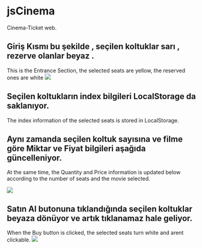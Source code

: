 # jsCinema
Cinema-Ticket web.

## Giriş Kısmı bu şekilde , seçilen koltuklar sarı , rezerve olanlar beyaz .
This is the Entrance Section, the selected seats are yellow, the reserved ones are white
<img src="https://i.hizliresim.com/g72uwk1.png">

## Seçilen koltukların index bilgileri LocalStorage da saklanıyor.
The index information of the selected seats is stored in LocalStorage.
## Aynı zamanda seçilen koltuk sayısına ve filme göre Miktar ve Fiyat bilgileri aşağıda güncelleniyor.
At the same time, the Quantity and Price information is updated below according to the number of seats and the movie selected.

<img src="https://i.hizliresim.com/32pz37w.png">

## Satın Al butonuna tıklandığında seçilen koltuklar beyaza dönüyor ve artık tıklanamaz hale geliyor.
When the Buy button is clicked, the selected seats turn white and arent clickable.
<img src="https://i.hizliresim.com/80oac91.png">
